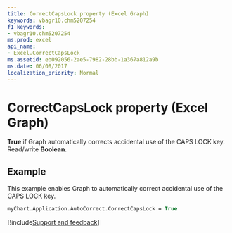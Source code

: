 ```yaml
---
title: CorrectCapsLock property (Excel Graph)
keywords: vbagr10.chm5207254
f1_keywords:
- vbagr10.chm5207254
ms.prod: excel
api_name:
- Excel.CorrectCapsLock
ms.assetid: eb092056-2ae5-7982-28bb-1a367a812a9b
ms.date: 06/08/2017
localization_priority: Normal
---
```



# CorrectCapsLock property (Excel Graph)

 **True** if Graph automatically corrects accidental use of the CAPS LOCK key. Read/write **Boolean**.


## Example

This example enables Graph to automatically correct accidental use of the CAPS LOCK key.


```vb
myChart.Application.AutoCorrect.CorrectCapsLock = True
```

[!include[Support and feedback](~/includes/feedback-boilerplate.md)]